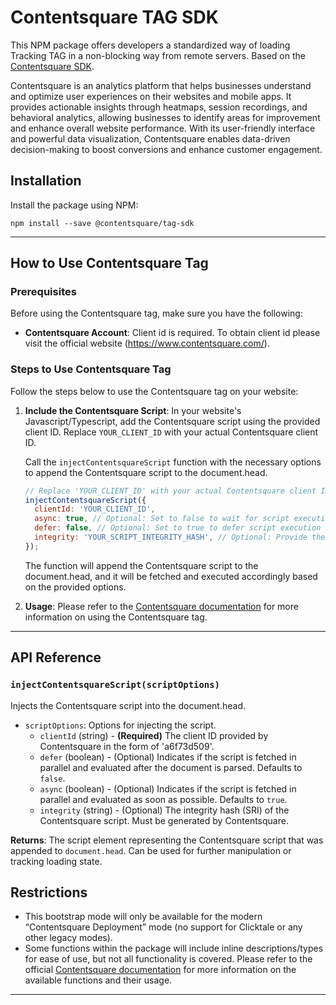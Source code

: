 # Contentsquare TAG SDK

This NPM package offers developers a standardized way of loading Tracking TAG in a non-blocking way from remote
servers. Based on the [Contentsquare SDK](https://docs.contentsquare.com/uxa-en/).

Contentsquare is an analytics platform that helps businesses understand and optimize user experiences on their websites and mobile apps. It provides actionable insights through heatmaps, session recordings, and behavioral analytics, allowing businesses to identify areas for improvement and enhance overall website performance. With its user-friendly interface and powerful data visualization, Contentsquare enables data-driven decision-making to boost conversions and enhance customer engagement.


## Installation

Install the package using NPM:

```console
npm install --save @contentsquare/tag-sdk
```



-------------

## How to Use Contentsquare Tag


### Prerequisites

Before using the Contentsquare tag, make sure you have the following:

- **Contentsquare Account**: Client id is required. To obtain client id please visit the official website (https://www.contentsquare.com/).  

### Steps to Use Contentsquare Tag

Follow the steps below to use the Contentsquare tag on your website:

1. **Include the Contentsquare Script**: In your website's Javascript/Typescript, add the Contentsquare script using the provided client ID. Replace `YOUR_CLIENT_ID` with your actual Contentsquare client ID.

    Call the `injectContentsquareScript` function with the necessary options to append the Contentsquare script to the document.head.
    
    ```javascript
    // Replace 'YOUR_CLIENT_ID' with your actual Contentsquare client ID
    injectContentsquareScript({
      clientId: 'YOUR_CLIENT_ID',
      async: true, // Optional: Set to false to wait for script execution until after document parsing.
      defer: false, // Optional: Set to true to defer script execution after document parsing.
      integrity: 'YOUR_SCRIPT_INTEGRITY_HASH', // Optional: Provide the integrity hash for script security (if required).
    });
    ```
    
    The function will append the Contentsquare script to the document.head, and it will be fetched and executed accordingly based on the provided options.


2. **Usage**: Please refer to the [Contentsquare documentation](https://docs.contentsquare.com/uxa-en/) for more information on using the Contentsquare tag.



---


## API Reference

### `injectContentsquareScript(scriptOptions)`

Injects the Contentsquare script into the document.head.

- `scriptOptions`: Options for injecting the script.
  - `clientId` (string) - **(Required)** The client ID provided by Contentsquare in the form of 'a6f73d509'.
  - `defer` (boolean) - (Optional) Indicates if the script is fetched in parallel and evaluated after the document is parsed. Defaults to `false`.
  - `async` (boolean) - (Optional) Indicates if the script is fetched in parallel and evaluated as soon as possible. Defaults to `true`.
  - `integrity` (string) - (Optional) The integrity hash (SRI) of the Contentsquare script. Must be generated by Contentsquare.

**Returns**: The script element representing the Contentsquare script that was appended to `document.head`. Can be used for further manipulation or tracking loading state.

## Restrictions
* This bootstrap mode will only be available for the modern “Contentsquare Deployment” mode (no support for Clicktale or any other legacy modes).
* Some functions within the package will include inline descriptions/types for ease of use, but not all functionality is covered.  Please refer to the official [Contentsquare documentation](https://docs.contentsquare.com/uxa-en/) for more information on the available functions and their usage.

---

